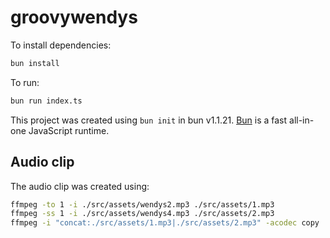 # groovywendys

To install dependencies:

```bash
bun install
```

To run:

```bash
bun run index.ts
```

This project was created using `bun init` in bun v1.1.21. [Bun](https://bun.sh) is a fast all-in-one
JavaScript runtime.

## Audio clip

The audio clip was created using:

```sh
ffmpeg -to 1 -i ./src/assets/wendys2.mp3 ./src/assets/1.mp3
ffmpeg -ss 1 -i ./src/assets/wendys4.mp3 ./src/assets/2.mp3
ffmpeg -i "concat:./src/assets/1.mp3|./src/assets/2.mp3" -acodec copy ./src/assets/audio.mp3
```
